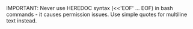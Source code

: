<bash-commands>
IMPORTANT: Never use HEREDOC syntax (<<'EOF' ... EOF) in bash commands - it causes permission issues. Use simple quotes for multiline text instead.
</bash-commands>